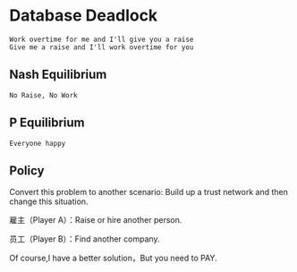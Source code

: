 
# Database Deadlock

    Work overtime for me and I'll give you a raise
    Give me a raise and I'll work overtime for you

## Nash Equilibrium

    No Raise, No Work

## P Equilibrium

    Everyone happy

## Policy

Convert this problem to another scenario:
    Build up a trust network and then change this situation.

雇主（Player A）：Raise or hire another person.

员工（Player B）：Find another company.

Of course,I have a better solution，But you need to PAY.